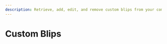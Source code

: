 ```yaml
---
description: Retrieve, add, edit, and remove custom blips from your community's live map!
---
```


# Custom Blips

